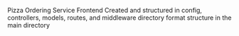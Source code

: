 Pizza Ordering Service Frontend Created and structured in config, controllers, models, routes, and middleware directory format structure in the main directory
